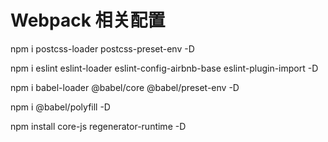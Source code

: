 # Webpack 相关配置



npm i postcss-loader postcss-preset-env -D

npm i eslint eslint-loader eslint-config-airbnb-base eslint-plugin-import -D

npm i babel-loader @babel/core @babel/preset-env -D

npm i @babel/polyfill -D

npm install core-js regenerator-runtime -D

